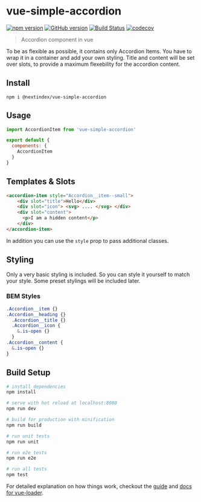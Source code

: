 # vue-simple-accordion

[![npm version](https://badge.fury.io/js/%40nextindex%2Fvue-simple-accordion.svg)](https://badge.fury.io/js/%40nextindex%2Fvue-simple-accordion) [![GitHub version](https://badge.fury.io/gh/nextindex%2Fvue-simple-accordion.svg)](https://badge.fury.io/gh/nextindex%2Fvue-simple-accordion) [![Build Status](https://travis-ci.org/nextindex/vue-simple-accordion.svg?branch=master)](https://travis-ci.org/nextindex/vue-simple-accordion) [![codecov](https://codecov.io/gh/nextindex/vue-simple-accordion/branch/master/graph/badge.svg)](https://codecov.io/gh/nextindex/vue-simple-accordion)


> Accordion component in vue

To be as flexible as possible, it contains only Accordion Items. You have to wrap it in a container and add your own styling.
Title and content will be set over slots, to provide a maximum flexebility for the accordion content.

## Install

`npm i @nextindex/vue-simple-accordion`

## Usage

```javascript
import AccordionItem from 'vue-simple-accordion'

export default {
  components: {
    AccordionItem
  }
}
```

## Templates & Slots

```html
<accordion-item style="Accordion__item--small">
    <div slot="title">Hello</div>
    <div slot="icon"> <svg> .... </svg> </div>
    <div slot="content">
      <p>I am a hidden content</p>
    </div>
</accordion-item>
```

In addition you can use the `style` prop to pass additional classes.

## Styling

Only a very basic styling is included. So you can style it yourself to match your style.
Some preset stylings will be included later.


### BEM Styles

```scss
.Accordion__item {}
.Accordion__heading {}
  .Accordion__title {}
  .Accordion__icon {
    &.is-open {}
  }
.Accordion__content {
  &.is-open {}
}
```

## Build Setup

``` bash
# install dependencies
npm install

# serve with hot reload at localhost:8080
npm run dev

# build for production with minification
npm run build

# run unit tests
npm run unit

# run e2e tests
npm run e2e

# run all tests
npm test
```

For detailed explanation on how things work, checkout the [guide](http://vuejs-templates.github.io/webpack/) and [docs for vue-loader](http://vuejs.github.io/vue-loader).
